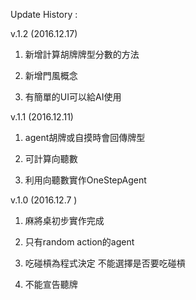 Update History :

v.1.2 (2016.12.17)

1. 新增計算胡牌牌型分數的方法

2. 新增門風概念

3. 有簡單的UI可以給AI使用

v.1.1 (2016.12.11)

1. agent胡牌或自摸時會回傳牌型

2. 可計算向聽數

3. 利用向聽數實作OneStepAgent

v.1.0 (2016.12.7 )

1. 麻將桌初步實作完成

2. 只有random action的agent

3. 吃碰槓為程式決定  不能選擇是否要吃碰槓

4. 不能宣告聽牌
